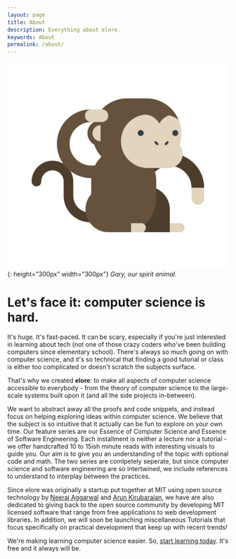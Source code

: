 ```yaml
---
layout: page
title: About
description: Everything about elore.
keywords: About
permalink: /about/
---
```


![](/images/about/gary.png){: height="300px" width="300px"}
*Gary, our spirit animal.*

# Let's face it: computer science is hard.
It's huge. It's fast-paced. It can be scary, especially if you're just interested in learning about tech (not one of those crazy coders who've been building computers since elementary school). There's always so much going on with computer science, and it's so technical that finding a good tutorial or class is either too complicated or doesn't scratch the subjects surface.

That's why we created **elore**: to make all aspects of computer science accessible to everybody - from the theory of computer science to the large-scale systems built upon it (and all the side projects in-between).

We want to abstract away all the proofs and code snippets, and instead focus on helping exploring ideas within computer science. We believe that the subject is so intuitive that it actually can be fun to explore on your own time. Our feature series are our Essence of Computer Science and Essence of Software Engineering. Each installment is neither a lecture nor a tutorial - we offer handcrafted 10 to 15ish minute reads with interesting visuals to guide you. Our aim is to give you an understanding of the topic with optional code and math. The two series are comlpetely seperate, but since computer science and software engineering are so intertwined, we include references to understand to interplay between the practices.

Since elore was originally a startup put together at MIT using open source technology by [Neeraj Aggarwal](https://neerajaggarwal.com) and [Arun Kirubarajan](https://kirubarajan.com/), we have are also dedicated to giving back to the open source community by developing MIT licensed software that range from free applications to web development libraries. In addition, we will soon be launching miscellaneous Tutorials that focus specifically on practical development that keep up with recent trends!

We're making learning computer science easier. So, [start learning today](https://eloreprojects.com/series/). It's free and it always will be.